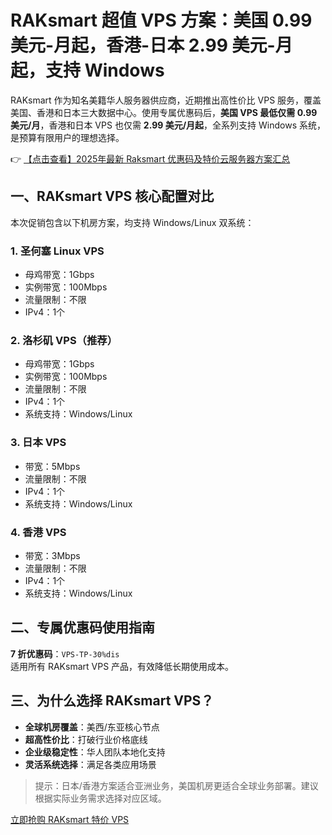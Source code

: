 # RAKsmart 超值 VPS 方案：美国 0.99 美元-月起，香港-日本 2.99 美元-月起，支持 Windows

RAKsmart 作为知名美籍华人服务器供应商，近期推出高性价比 VPS 服务，覆盖美国、香港和日本三大数据中心。使用专属优惠码后，**美国 VPS 最低仅需 0.99 美元/月**，香港和日本 VPS 也仅需 **2.99 美元/月起**，全系列支持 Windows 系统，是预算有限用户的理想选择。

👉 [【点击查看】2025年最新 Raksmart 优惠码及特价云服务器方案汇总](https://bit.ly/raksmart)

## 一、RAKsmart VPS 核心配置对比

本次促销包含以下机房方案，均支持 Windows/Linux 双系统：

### 1. 圣何塞 Linux VPS
- 母鸡带宽：1Gbps
- 实例带宽：100Mbps
- 流量限制：不限
- IPv4：1个

### 2. 洛杉矶 VPS（推荐）
- 母鸡带宽：1Gbps
- 实例带宽：100Mbps
- 流量限制：不限
- IPv4：1个
- 系统支持：Windows/Linux

### 3. 日本 VPS
- 带宽：5Mbps
- 流量限制：不限
- IPv4：1个
- 系统支持：Windows/Linux

### 4. 香港 VPS
- 带宽：3Mbps
- 流量限制：不限
- IPv4：1个
- 系统支持：Windows/Linux

## 二、专属优惠码使用指南

**7 折优惠码**：`VPS-TP-30%dis`  
适用所有 RAKsmart VPS 产品，有效降低长期使用成本。

## 三、为什么选择 RAKsmart VPS？
- **全球机房覆盖**：美西/东亚核心节点
- **超高性价比**：打破行业价格底线
- **企业级稳定性**：华人团队本地化支持
- **灵活系统选择**：满足各类应用场景

> 提示：日本/香港方案适合亚洲业务，美国机房更适合全球业务部署。建议根据实际业务需求选择对应区域。

[立即抢购 RAKsmart 特价 VPS](https://bit.ly/raksmart)